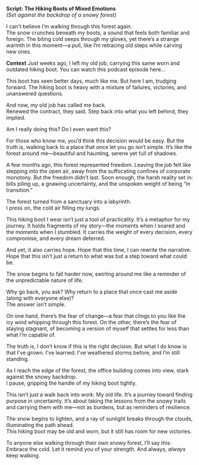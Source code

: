 **Script: The Hiking Boots of Mixed Emotions**  
*(Set against the backdrop of a snowy forest)*  

I can't believe I’m walking through this forest again.  
The snow crunches beneath my boots, a sound that feels both familiar and foreign. 
The biting cold seeps through my gloves, yet there’s a strange warmth in this moment—a pull, like I’m retracing old steps while carving new ones.  

**Context**
Just weeks ago, I left my old job, carrying this same worn and outdated hiking boot. 
You can watch this podcast episode here...

This boot has seen better days, much like me. 
But here I am, trudging forward. 
The hiking boot is heavy with a mixture of failures, victories, and unanswered questions.  

And now, my old job has called me back.  
Renewed the contract, they said. Step back into what you left behind, they implied.  

Am I really doing this? Do I even want this?  

For those who know me, you’d think this decision would be easy. 
But the truth is, walking back to a place that once let you go isn’t simple. 
It’s like the forest around me—beautiful and haunting, serene yet full of shadows.  

A few months ago, this forest represented freedom. 
Leaving the job felt like stepping into the open air, away from the suffocating confines of corporate monotony. 
But the freedom didn’t last. 
Soon enough, the harsh reality set in: bills piling up, a gnawing uncertainty, and the unspoken weight of being “in transition.”  

The forest turned from a sanctuary into a labyrinth.  
I press on, the cold air filling my lungs.  

This hiking boot I wear isn’t just a tool of practicality. 
It’s a metaphor for my journey. 
It holds fragments of my story—the moments when I soared and the moments when I stumbled. 
It carries the weight of every decision, every compromise, and every dream deferred.  

And yet, it also carries hope. 
Hope that this time, I can rewrite the narrative. 
Hope that this isn’t just a return to what was but a step toward what could be.  

The snow begins to fall harder now, swirling around me like a reminder of the unpredictable nature of life. 

Why go back, you ask? 
Why return to a place that once cast me aside (along with everyone else)?  
The answer isn’t simple.  

On one hand, there’s the fear of change—a fear that clings to you like the icy wind whipping through this forest. 
On the other, there’s the fear of staying stagnant, of becoming a version of myself that settles for less than what I’m capable of.  

The truth is, I don’t know if this is the right decision. 
But what I do know is that I’ve grown. 
I’ve learned. 
I’ve weathered storms before, and I’m still standing.  

As I reach the edge of the forest, the office building comes into view, stark against the snowy backdrop.  
I pause, gripping the handle of my hiking boot tightly.  

This isn’t just a walk back into work: My old life.
It’s a journey toward finding purpose in uncertainty. 
It’s about taking the lessons from the snowy trails and carrying them with me—not as burdens, but as reminders of resilience.  

The snow begins to lighten, and a ray of sunlight breaks through the clouds, illuminating the path ahead.  
This hiking boot may be old and worn, but it still has room for new victories.  

To anyone else walking through their own snowy forest, I’ll say this:  
Embrace the cold. Let it remind you of your strength. And always, *always* keep walking.  
